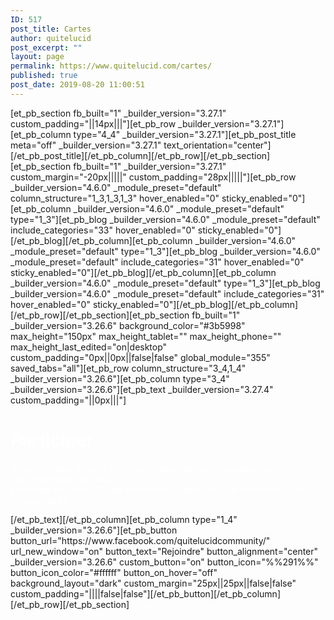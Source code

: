 ```yaml
---
ID: 517
post_title: Cartes
author: quitelucid
post_excerpt: ""
layout: page
permalink: https://www.quitelucid.com/cartes/
published: true
post_date: 2019-08-20 11:00:51
---
```

[et_pb_section fb_built="1" _builder_version="3.27.1" custom_padding="||14px|||"][et_pb_row _builder_version="3.27.1"][et_pb_column type="4_4" _builder_version="3.27.1"][et_pb_post_title meta="off" _builder_version="3.27.1" text_orientation="center"][/et_pb_post_title][/et_pb_column][/et_pb_row][/et_pb_section][et_pb_section fb_built="1" _builder_version="3.27.1" custom_margin="-20px|||||" custom_padding="28px|||||"][et_pb_row _builder_version="4.6.0" _module_preset="default" column_structure="1_3,1_3,1_3" hover_enabled="0" sticky_enabled="0"][et_pb_column _builder_version="4.6.0" _module_preset="default" type="1_3"][et_pb_blog _builder_version="4.6.0" _module_preset="default" include_categories="33" hover_enabled="0" sticky_enabled="0"][/et_pb_blog][/et_pb_column][et_pb_column _builder_version="4.6.0" _module_preset="default" type="1_3"][et_pb_blog _builder_version="4.6.0" _module_preset="default" include_categories="31" hover_enabled="0" sticky_enabled="0"][/et_pb_blog][/et_pb_column][et_pb_column _builder_version="4.6.0" _module_preset="default" type="1_3"][et_pb_blog _builder_version="4.6.0" _module_preset="default" include_categories="31" hover_enabled="0" sticky_enabled="0"][/et_pb_blog][/et_pb_column][/et_pb_row][/et_pb_section][et_pb_section fb_built="1" _builder_version="3.26.6" background_color="#3b5998" max_height="150px" max_height_tablet="" max_height_phone="" max_height_last_edited="on|desktop" custom_padding="0px||0px||false|false" global_module="355" saved_tabs="all"][et_pb_row column_structure="3_4,1_4" _builder_version="3.26.6"][et_pb_column type="3_4" _builder_version="3.26.6"][et_pb_text _builder_version="3.27.4" custom_padding="||0px|||"]<h1><span style="color: #ffffff;">Participer</span></h1>
<p><span style="color: #ffffff;">Vous souhaitez prendre part à la création de notre contenu, donner votre avis et partager vos idées.<br /></span><span style="color: #ffffff;">Participez sur notre Groupe Facebook et devenez vous aussi acteur du changement !</span></p>[/et_pb_text][/et_pb_column][et_pb_column type="1_4" _builder_version="3.26.6"][et_pb_button button_url="https://www.facebook.com/quitelucidcommunity/" url_new_window="on" button_text="Rejoindre" button_alignment="center" _builder_version="3.26.6" custom_button="on" button_icon="%%291%%" button_icon_color="#ffffff" button_on_hover="off" background_layout="dark" custom_margin="25px||25px||false|false" custom_padding="||||false|false"][/et_pb_button][/et_pb_column][/et_pb_row][/et_pb_section]